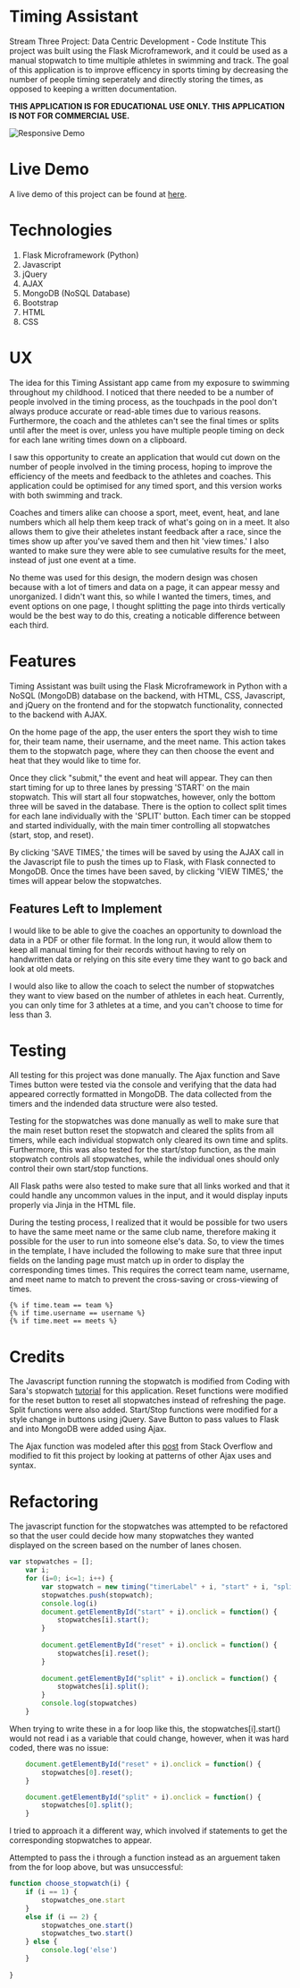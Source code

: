 # Timing Assistant

Stream Three Project: Data Centric Development - Code Institute 
This project was built using the Flask Microframework, and it could be used as a manual stopwatch to time multiple athletes in swimming and track. The goal of this application is to improve efficency in sports timing by decreasing the number of people timing seperately and directly storing the times, as opposed to keeping a written documentation.  

**THIS APPLICATION IS FOR EDUCATIONAL USE ONLY. THIS APPLICATION IS NOT FOR COMMERCIAL USE.**

![Responsive Demo](https://raw.githubusercontent.com/hschafer2017/Sports-Multi-timer-Assistant/master/TimingDesign.gif "Responsive Demo")

# Live Demo 

A live demo of this project can be found at [here](https://timing-assistant.herokuapp.com/).

# Technologies

1. Flask Microframework (Python)
2. Javascript 
3. jQuery
4. AJAX 
5. MongoDB (NoSQL Database)
6. Bootstrap
7. HTML
8. CSS 

# UX

The idea for this Timing Assistant app came from my exposure to swimming throughout my childhood. I noticed that there needed to be a number of people involved in the timing process, as the touchpads in the pool don't always produce accurate or read-able times due to various reasons. Furthermore, the coach and the athletes can't see the final times or splits until after the meet is over, unless you have multiple people timing on deck for each lane writing times down on a clipboard. 

I saw this opportunity to create an application that would cut down on the number of people involved in the timing process, hoping to improve the efficiency of the meets and feedback to the athletes and coaches. This application could be optimised for any timed sport, and this version works with both swimming and track.

Coaches and timers alike can choose a sport, meet, event, heat, and lane numbers which all help them keep track of what's going on in a meet. It also allows them to give their atheletes instant feedback after a race, since the times show up after you've saved them and then hit 'view times.' I also wanted to make sure they were able to see cumulative results for the meet, instead of just one event at a time. 

No theme was used for this design, the modern design was chosen because with a lot of timers and data on a page, it can appear messy and unorganized. I didn't want this, so while I wanted the timers, times, and event options on one page, I thought splitting the page into thirds vertically would be the best way to do this, creating a noticable difference between each third. 

# Features  

Timing Assistant was built using the Flask Microframework in Python with a NoSQL (MongoDB) database on the backend, with HTML, CSS, Javascript, and jQuery on the frontend and for the stopwatch functionality, connected to the backend with AJAX. 

On the home page of the app, the user enters the sport they wish to time for, their team name, their username, and the meet name. This action takes them to the stopwatch page, where they can then choose the event and heat that they would like to time for. 

Once they click "submit," the event and heat will appear. They can then start timing for up to three lanes by pressing 'START' on the main stopwatch. This will start all four stopwatches, however, only the bottom three will be saved in the database. There is the option to collect split times for each lane individually with the 'SPLIT' button. Each timer can be stopped and started individually, with the main timer controlling all stopwatches (start, stop, and reset). 

By clicking 'SAVE TIMES,' the times will be saved by using the AJAX call in the Javascript file to push the times up to Flask, with Flask connected to MongoDB. Once the times have been saved, by clicking 'VIEW TIMES,' the times will appear below the stopwatches. 

## Features Left to Implement 
I would like to be able to give the coaches an opportunity to download the data in a PDF or other file format. In the long run, it would allow them to keep all manual timing for their records without having to rely on handwritten data or relying on this site every time they want to go back and look at old meets. 

I would also like to allow the coach to select the number of stopwatches they want to view based on the number of athletes in each heat. Currently, you can only time for 3 athletes at a time, and you can't choose to time for less than 3. 

# Testing 
All testing for this project was done manually. The Ajax function and Save Times button were tested via the console and verifying that the data had appeared correctly formatted in MongoDB. The data collected from the timers and the indended data structure were also tested. 

Testing for the stopwatches was done manually as well to make sure that the main reset button reset the stopwatch and cleared the splits from all timers, while each individual stopwatch only cleared its own time and splits. Furthermore, this was also tested for the start/stop function, as the main stopwatch controls all stopwatches, while the individual ones should only control their own start/stop functions. 

All Flask paths were also tested to make sure that all links worked and that it could handle any uncommon values in the input, and it would display inputs properly via Jinja in the HTML file. 

During the testing process, I realized that it would be possible for two users to have the same meet name or the same club name, therefore making it possible for the user to run into someone else's data. So, to view the times in the template, I have included the following to make sure that three input fields on the landing page must match up in order to display the corresponding times times. This requires the correct team name, username, and meet name to match to prevent the cross-saving or cross-viewing of times. 
```
{% if time.team == team %}
{% if time.username == username %}
{% if time.meet == meets %}
```


# Credits

The Javascript function running the stopwatch is modified from Coding with Sara's stopwatch [tutorial](https://codingwithsara.com/the-multiple-stopwatches-on-one-page-in-javascript-for-intermediates/) for this application. 
Reset functions were modified for the reset button to reset all stopwatches instead of refreshing the page. 
Split functions were also added. 
Start/Stop functions were modified for a style change in buttons using jQuery. 
Save Button to pass values to Flask and into MongoDB were added using Ajax. 

The Ajax function was modeled after this [post](https://stackoverflow.com/questions/37631388/how-to-get-data-in-flask-from-ajax-post) from Stack Overflow and modified to fit this project by looking at patterns of other Ajax uses and syntax. 

# Refactoring

The javascript function for the stopwatches was attempted to be refactored so that the user could decide how many stopwatches they wanted displayed on the screen based on the number of lanes chosen. 

```javascript
var stopwatches = [];
    var i; 
    for (i=0; i<=1; i++) {
        var stopwatch = new timing("timerLabel" + i, "start" + i, "splitLabel" + i);
        stopwatches.push(stopwatch);
        console.log(i)
        document.getElementById("start" + i).onclick = function() {
            stopwatches[i].start();
        }
        
        document.getElementById("reset" + i).onclick = function() {
            stopwatches[i].reset();
        }
    
        document.getElementById("split" + i).onclick = function() {
            stopwatches[i].split();
        }
        console.log(stopwatches)
    }
 ```   

When trying to write these in a for loop like this, the stopwatches[i].start() would not read i as a variable that could change, however, when it was hard coded, there was no issue: 
    
```javascript
    document.getElementById("reset" + i).onclick = function() {
        stopwatches[0].reset();
    }

    document.getElementById("split" + i).onclick = function() {
        stopwatches[0].split();
    }
```

I tried to approach it a different way, which involved if statements to get the corresponding stopwatches to appear. 

Attempted to pass the i through a function instead as an arguement taken from the for loop above, but was unsuccessful: 

```javascript
function choose_stopwatch(i) {
    if (i == 1) {
        stopwatches_one.start
    } 
    else if (i == 2) {
        stopwatches_one.start()
        stopwatches_two.start()
    } else {
        console.log('else')
    }
    
}
```